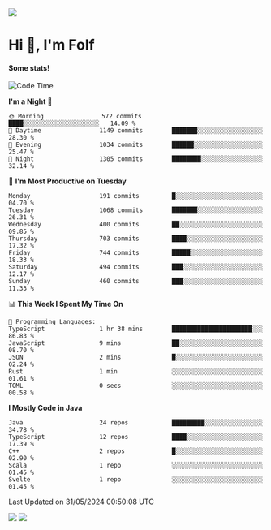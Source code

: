 <img src="https://komarev.com/ghpvc/?username=itsfolf"/>
<h1>Hi 👋, I'm Folf</h1>


#### Some stats!
<!--START_SECTION:waka-->
![Code Time](http://img.shields.io/badge/Code%20Time-2%2C219%20hrs%2055%20mins-blue)

**I'm a Night 🦉** 

```text
🌞 Morning                572 commits         ████░░░░░░░░░░░░░░░░░░░░░   14.09 % 
🌆 Daytime                1149 commits        ███████░░░░░░░░░░░░░░░░░░   28.30 % 
🌃 Evening                1034 commits        ██████░░░░░░░░░░░░░░░░░░░   25.47 % 
🌙 Night                  1305 commits        ████████░░░░░░░░░░░░░░░░░   32.14 % 
```
📅 **I'm Most Productive on Tuesday** 

```text
Monday                   191 commits         █░░░░░░░░░░░░░░░░░░░░░░░░   04.70 % 
Tuesday                  1068 commits        ███████░░░░░░░░░░░░░░░░░░   26.31 % 
Wednesday                400 commits         ██░░░░░░░░░░░░░░░░░░░░░░░   09.85 % 
Thursday                 703 commits         ████░░░░░░░░░░░░░░░░░░░░░   17.32 % 
Friday                   744 commits         █████░░░░░░░░░░░░░░░░░░░░   18.33 % 
Saturday                 494 commits         ███░░░░░░░░░░░░░░░░░░░░░░   12.17 % 
Sunday                   460 commits         ███░░░░░░░░░░░░░░░░░░░░░░   11.33 % 
```


📊 **This Week I Spent My Time On** 

```text
💬 Programming Languages: 
TypeScript               1 hr 38 mins        ██████████████████████░░░   86.83 % 
JavaScript               9 mins              ██░░░░░░░░░░░░░░░░░░░░░░░   08.70 % 
JSON                     2 mins              █░░░░░░░░░░░░░░░░░░░░░░░░   02.24 % 
Rust                     1 min               ░░░░░░░░░░░░░░░░░░░░░░░░░   01.61 % 
TOML                     0 secs              ░░░░░░░░░░░░░░░░░░░░░░░░░   00.58 % 
```

**I Mostly Code in Java** 

```text
Java                     24 repos            █████████░░░░░░░░░░░░░░░░   34.78 % 
TypeScript               12 repos            ████░░░░░░░░░░░░░░░░░░░░░   17.39 % 
C++                      2 repos             █░░░░░░░░░░░░░░░░░░░░░░░░   02.90 % 
Scala                    1 repo              ░░░░░░░░░░░░░░░░░░░░░░░░░   01.45 % 
Svelte                   1 repo              ░░░░░░░░░░░░░░░░░░░░░░░░░   01.45 % 
```




 Last Updated on 31/05/2024 00:50:08 UTC
<!--END_SECTION:waka-->
<a src="https://discord.com/users/1090088995976925305"><img src="https://lanyard-profile-readme.vercel.app/api/1090088995976925305"/></a></td> 
<img src="https://hit.yhype.me/github/profile?user_id=9268058"/>
